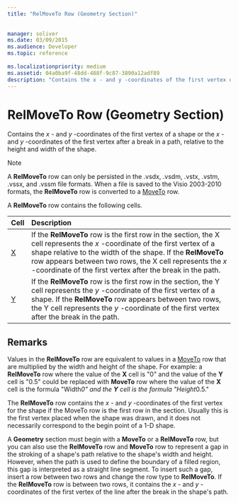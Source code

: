 ```yaml
---
title: "RelMoveTo Row (Geometry Section)"
 
 
manager: soliver
ms.date: 03/09/2015
ms.audience: Developer
ms.topic: reference
 
ms.localizationpriority: medium
ms.assetid: 04a0ba9f-48dd-488f-9c87-3890a12adf89
description: "Contains the x - and y -coordinates of the first vertex of a shape or the x - and y -coordinates of the first vertex after a break in a path, relative to the height and width of the shape."
---
```


# RelMoveTo Row (Geometry Section)

Contains the  *x*  - and  *y*  -coordinates of the first vertex of a shape or the  *x*  - and  *y*  -coordinates of the first vertex after a break in a path, relative to the height and width of the shape. 
  
> [!NOTE]
> A **RelMoveTo** row can only be persisted in the .vsdx, .vsdm, .vstx, .vstm, .vssx, and .vssm file formats. When a file is saved to the Visio 2003-2010 formats, the **RelMoveTo** row is converted to a [MoveTo](moveto-row-geometry-section.md) row. 
  
A **RelMoveTo** row contains the following cells. 
  
|**Cell**|**Description**|
|:-----|:-----|
|[X](x-cell-geometry-section.md) <br/> |If the **RelMoveTo** row is the first row in the section, the X cell represents the  *x*  -coordinate of the first vertex of a shape relative to the width of the shape. If the **RelMoveTo** row appears between two rows, the X cell represents the  *x*  -coordinate of the first vertex after the break in the path. |
|[Y](y-cell-geometry-section.md) <br/> |If the **RelMoveTo** row is the first row in the section, the Y cell represents the  *y*  -coordinate of the first vertex of a shape. If the **RelMoveTo** row appears between two rows, the Y cell represents the  *y*  -coordinate of the first vertex after the break in the path. |
   
## Remarks

Values in the **RelMoveTo** row are equivalent to values in a [MoveTo](moveto-row-geometry-section.md) row that are multiplied by the width and height of the shape. For example: a **RelMoveTo** row where the value of the **X** cell is "0" and the value of the **Y** cell is "0.5" could be replaced with **MoveTo** row where the value of the **X** cell is the formula "Width*0" and the **Y** cell is the formula "Height*0.5." 
  
The **RelMoveTo** row contains the  *x*  - and  *y*  -coordinates of the first vertex for the shape if the MoveTo row is the first row in the section. Usually this is the first vertex placed when the shape was drawn, and it does not necessarily correspond to the begin point of a 1-D shape. 
  
A **Geometry** section must begin with a **MoveTo** or a **RelMoveTo** row, but you can also use the **RelMoveTo** row and **MoveTo** row to represent a gap in the stroking of a shape's path relative to the shape's width and height. However, when the path is used to define the boundary of a filled region, this gap is interpreted as a straight line segment. To insert such a gap, insert a row between two rows and change the row type to **RelMoveTo**. If the **RelMoveTo** row is between two rows, it contains the  *x*  - and  *y*  -coordinates of the first vertex of the line after the break in the shape's path. 
  

